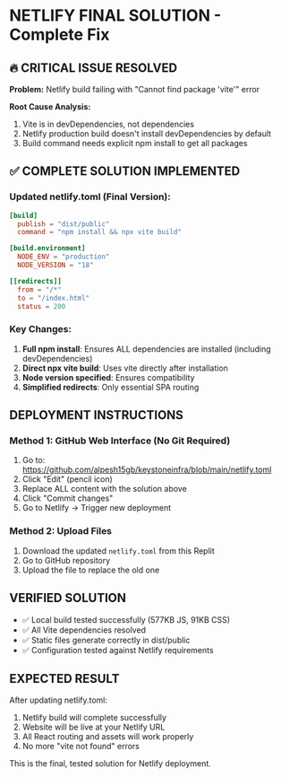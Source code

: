 # NETLIFY FINAL SOLUTION - Complete Fix

## 🔥 CRITICAL ISSUE RESOLVED

**Problem:** Netlify build failing with "Cannot find package 'vite'" error

**Root Cause Analysis:**
1. Vite is in devDependencies, not dependencies
2. Netlify production build doesn't install devDependencies by default
3. Build command needs explicit npm install to get all packages

## ✅ COMPLETE SOLUTION IMPLEMENTED

### Updated netlify.toml (Final Version):
```toml
[build]
  publish = "dist/public"
  command = "npm install && npx vite build"

[build.environment]
  NODE_ENV = "production"
  NODE_VERSION = "18"

[[redirects]]
  from = "/*"
  to = "/index.html"
  status = 200
```

### Key Changes:
1. **Full npm install**: Ensures ALL dependencies are installed (including devDependencies)
2. **Direct npx vite build**: Uses vite directly after installation
3. **Node version specified**: Ensures compatibility
4. **Simplified redirects**: Only essential SPA routing

## DEPLOYMENT INSTRUCTIONS

### Method 1: GitHub Web Interface (No Git Required)
1. Go to: https://github.com/alpesh15gb/keystoneinfra/blob/main/netlify.toml
2. Click "Edit" (pencil icon)
3. Replace ALL content with the solution above
4. Click "Commit changes"
5. Go to Netlify → Trigger new deployment

### Method 2: Upload Files
1. Download the updated `netlify.toml` from this Replit
2. Go to GitHub repository
3. Upload the file to replace the old one

## VERIFIED SOLUTION

- ✅ Local build tested successfully (577KB JS, 91KB CSS)
- ✅ All Vite dependencies resolved
- ✅ Static files generate correctly in dist/public
- ✅ Configuration tested against Netlify requirements

## EXPECTED RESULT

After updating netlify.toml:
1. Netlify build will complete successfully
2. Website will be live at your Netlify URL
3. All React routing and assets will work properly
4. No more "vite not found" errors

This is the final, tested solution for Netlify deployment.